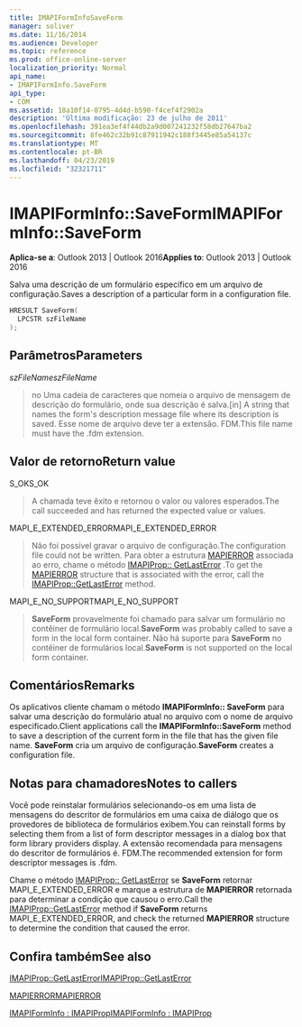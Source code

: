 ```yaml
---
title: IMAPIFormInfoSaveForm
manager: soliver
ms.date: 11/16/2014
ms.audience: Developer
ms.topic: reference
ms.prod: office-online-server
localization_priority: Normal
api_name:
- IMAPIFormInfo.SaveForm
api_type:
- COM
ms.assetid: 18a10f14-0795-4d4d-b590-f4cef4f2902a
description: 'Última modificação: 23 de julho de 2011'
ms.openlocfilehash: 391ea3ef4f44db2a9d007241232f58db27647ba2
ms.sourcegitcommit: 8fe462c32b91c87911942c188f3445e85a54137c
ms.translationtype: MT
ms.contentlocale: pt-BR
ms.lasthandoff: 04/23/2019
ms.locfileid: "32321711"
---
```

# <a name="imapiforminfosaveform"></a><span data-ttu-id="244d2-103">IMAPIFormInfo::SaveForm</span><span class="sxs-lookup"><span data-stu-id="244d2-103">IMAPIFormInfo::SaveForm</span></span>

  
  
<span data-ttu-id="244d2-104">**Aplica-se a**: Outlook 2013 | Outlook 2016</span><span class="sxs-lookup"><span data-stu-id="244d2-104">**Applies to**: Outlook 2013 | Outlook 2016</span></span> 
  
<span data-ttu-id="244d2-105">Salva uma descrição de um formulário específico em um arquivo de configuração.</span><span class="sxs-lookup"><span data-stu-id="244d2-105">Saves a description of a particular form in a configuration file.</span></span>
  
```cpp
HRESULT SaveForm(
  LPCSTR szFileName
);
```

## <a name="parameters"></a><span data-ttu-id="244d2-106">Parâmetros</span><span class="sxs-lookup"><span data-stu-id="244d2-106">Parameters</span></span>

 <span data-ttu-id="244d2-107">_szFileName_</span><span class="sxs-lookup"><span data-stu-id="244d2-107">_szFileName_</span></span>
  
> <span data-ttu-id="244d2-108">no Uma cadeia de caracteres que nomeia o arquivo de mensagem de descrição do formulário, onde sua descrição é salva.</span><span class="sxs-lookup"><span data-stu-id="244d2-108">[in] A string that names the form's description message file where its description is saved.</span></span> <span data-ttu-id="244d2-109">Esse nome de arquivo deve ter a extensão. FDM.</span><span class="sxs-lookup"><span data-stu-id="244d2-109">This file name must have the .fdm extension.</span></span>
    
## <a name="return-value"></a><span data-ttu-id="244d2-110">Valor de retorno</span><span class="sxs-lookup"><span data-stu-id="244d2-110">Return value</span></span>

<span data-ttu-id="244d2-111">S_OK</span><span class="sxs-lookup"><span data-stu-id="244d2-111">S_OK</span></span> 
  
> <span data-ttu-id="244d2-112">A chamada teve êxito e retornou o valor ou valores esperados.</span><span class="sxs-lookup"><span data-stu-id="244d2-112">The call succeeded and has returned the expected value or values.</span></span>
    
<span data-ttu-id="244d2-113">MAPI_E_EXTENDED_ERROR</span><span class="sxs-lookup"><span data-stu-id="244d2-113">MAPI_E_EXTENDED_ERROR</span></span> 
  
> <span data-ttu-id="244d2-114">Não foi possível gravar o arquivo de configuração.</span><span class="sxs-lookup"><span data-stu-id="244d2-114">The configuration file could not be written.</span></span> <span data-ttu-id="244d2-115">Para obter a estrutura [MAPIERROR](mapierror.md) associada ao erro, chame o método [IMAPIProp:: GetLastError](imapiprop-getlasterror.md) .</span><span class="sxs-lookup"><span data-stu-id="244d2-115">To get the [MAPIERROR](mapierror.md) structure that is associated with the error, call the [IMAPIProp::GetLastError](imapiprop-getlasterror.md) method.</span></span> 
    
<span data-ttu-id="244d2-116">MAPI_E_NO_SUPPORT</span><span class="sxs-lookup"><span data-stu-id="244d2-116">MAPI_E_NO_SUPPORT</span></span> 
  
> <span data-ttu-id="244d2-117">**SaveForm** provavelmente foi chamado para salvar um formulário no contêiner de formulário local.</span><span class="sxs-lookup"><span data-stu-id="244d2-117">**SaveForm** was probably called to save a form in the local form container.</span></span> <span data-ttu-id="244d2-118">Não há suporte para **SaveForm** no contêiner de formulários local.</span><span class="sxs-lookup"><span data-stu-id="244d2-118">**SaveForm** is not supported on the local form container.</span></span> 
    
## <a name="remarks"></a><span data-ttu-id="244d2-119">Comentários</span><span class="sxs-lookup"><span data-stu-id="244d2-119">Remarks</span></span>

<span data-ttu-id="244d2-120">Os aplicativos cliente chamam o método **IMAPIFormInfo:: SaveForm** para salvar uma descrição do formulário atual no arquivo com o nome de arquivo especificado.</span><span class="sxs-lookup"><span data-stu-id="244d2-120">Client applications call the **IMAPIFormInfo::SaveForm** method to save a description of the current form in the file that has the given file name.</span></span> <span data-ttu-id="244d2-121">**SaveForm** cria um arquivo de configuração.</span><span class="sxs-lookup"><span data-stu-id="244d2-121">**SaveForm** creates a configuration file.</span></span> 
  
## <a name="notes-to-callers"></a><span data-ttu-id="244d2-122">Notas para chamadores</span><span class="sxs-lookup"><span data-stu-id="244d2-122">Notes to callers</span></span>

<span data-ttu-id="244d2-123">Você pode reinstalar formulários selecionando-os em uma lista de mensagens do descritor de formulários em uma caixa de diálogo que os provedores de biblioteca de formulários exibem.</span><span class="sxs-lookup"><span data-stu-id="244d2-123">You can reinstall forms by selecting them from a list of form descriptor messages in a dialog box that form library providers display.</span></span> <span data-ttu-id="244d2-124">A extensão recomendada para mensagens do descritor de formulários é. FDM.</span><span class="sxs-lookup"><span data-stu-id="244d2-124">The recommended extension for form descriptor messages is .fdm.</span></span>
  
<span data-ttu-id="244d2-125">Chame o método [IMAPIProp:: GetLastError](imapiprop-getlasterror.md) se **SaveForm** retornar MAPI_E_EXTENDED_ERROR e marque a estrutura de **MAPIERROR** retornada para determinar a condição que causou o erro.</span><span class="sxs-lookup"><span data-stu-id="244d2-125">Call the [IMAPIProp::GetLastError](imapiprop-getlasterror.md) method if **SaveForm** returns MAPI_E_EXTENDED_ERROR, and check the returned **MAPIERROR** structure to determine the condition that caused the error.</span></span> 
  
## <a name="see-also"></a><span data-ttu-id="244d2-126">Confira também</span><span class="sxs-lookup"><span data-stu-id="244d2-126">See also</span></span>



[<span data-ttu-id="244d2-127">IMAPIProp::GetLastError</span><span class="sxs-lookup"><span data-stu-id="244d2-127">IMAPIProp::GetLastError</span></span>](imapiprop-getlasterror.md)
  
[<span data-ttu-id="244d2-128">MAPIERROR</span><span class="sxs-lookup"><span data-stu-id="244d2-128">MAPIERROR</span></span>](mapierror.md)
  
[<span data-ttu-id="244d2-129">IMAPIFormInfo : IMAPIProp</span><span class="sxs-lookup"><span data-stu-id="244d2-129">IMAPIFormInfo : IMAPIProp</span></span>](imapiforminfoimapiprop.md)

